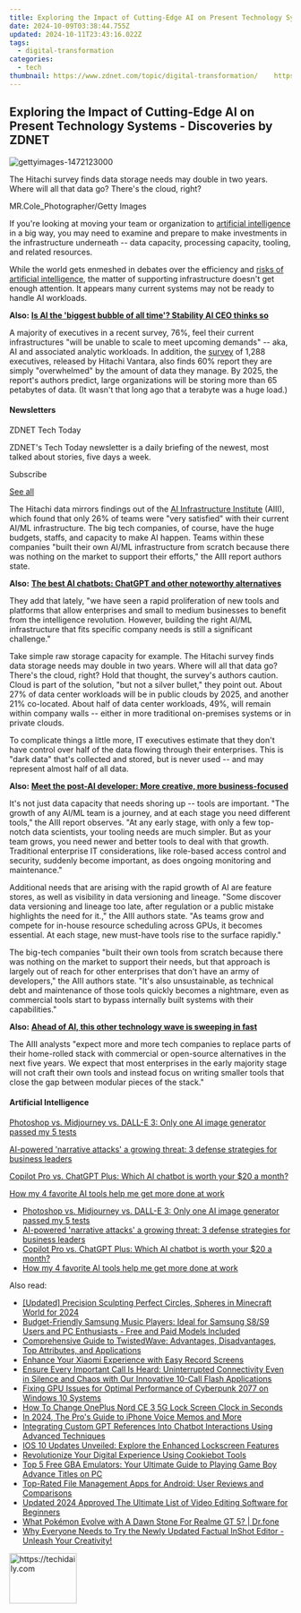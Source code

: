 ```yaml
---
title: Exploring the Impact of Cutting-Edge AI on Present Technology Systems - Discoveries by ZDNET
date: 2024-10-09T03:38:44.755Z
updated: 2024-10-11T23:43:16.022Z
tags:
  - digital-transformation
categories:
  - tech
thumbnail: https://www.zdnet.com/topic/digital-transformation/    https://www.zdnet.com/a/img/resize/727f9b3f8df25ba425fe83c324eb673de7004cf2/2023/07/18/be068a2f-3083-43e1-bc85-8ee67d15ecf4/gettyimages-1472123000.jpg?width=170&height=128&fit=crop&auto=webp
---
```


## Exploring the Impact of Cutting-Edge AI on Present Technology Systems - Discoveries by ZDNET

![gettyimages-1472123000](https://www.zdnet.com/a/img/resize/f1c59185c43c94ed865f201bb38f1ad9aaffd3eb/2023/07/18/be068a2f-3083-43e1-bc85-8ee67d15ecf4/gettyimages-1472123000.jpg?auto=webp&width=1280)

The Hitachi survey finds data storage needs may double in two years. Where will all that data go? There's the cloud, right? 

MR.Cole\_Photographer/Getty Images

If you're looking at moving your team or organization to [artificial intelligence](https://www.zdnet.com/article/what-is-ai-heres-everything-you-need-to-know-about-artificial-intelligence/) in a big way, you may need to examine and prepare to make investments in the infrastructure underneath -- data capacity, processing capacity, tooling, and related resources. 

While the world gets enmeshed in debates over the efficiency and [risks of artificial intelligence](https://www.zdnet.com/article/the-5-biggest-risks-of-generative-ai-according-to-an-expert/), the matter of supporting infrastructure doesn't get enough attention. It appears many current systems may not be ready to handle AI workloads.

**Also:** [**Is AI the 'biggest bubble of all time'? Stability AI CEO thinks so**](https://www.zdnet.com/article/is-ai-the-biggest-bubble-of-all-time-stability-ai-ceo-thinks-so/)

A majority of executives in a recent survey, 76%, feel their current infrastructures "will be unable to scale to meet upcoming demands" -- aka, AI and associated analytic workloads. In addition, the [survey](https://www.hitachivantara.com/en-us/reports/modern-data-infrastructure-dynamics.html) of 1,288 executives, released by Hitachi Vantara, also finds 60% report they are simply "overwhelmed" by the amount of data they manage. By 2025, the report's authors predict, large organizations will be storing more than 65 petabytes of data. (It wasn't that long ago that a terabyte was a huge load.)

#### Newsletters

ZDNET Tech Today

ZDNET's Tech Today newsletter is a daily briefing of the newest, most talked about stories, five days a week.

 Subscribe

[See all](https://www.zdnet.com/newsletters/)

The Hitachi data mirrors findings out of the [AI Infrastructure Institute](https://ai-infrastructure.org/wp-content/uploads/2022/08/AI-Infrastructure-Ecosystem-2022.pdf) (AIII), which found that only 26% of teams were "very satisfied" with their current AI/ML infrastructure. The big tech companies, of course, have the huge budgets, staffs, and capacity to make AI happen. Teams within these companies "built their own AI/ML infrastructure from scratch because there was nothing on the market to support their efforts," the AIII report authors state.

**Also:** [**The best AI chatbots: ChatGPT and other noteworthy alternatives**](https://www.zdnet.com/article/best-ai-chatbot/)

They add that lately, "we have seen a rapid proliferation of new tools and platforms that allow enterprises and small to medium businesses to benefit from the intelligence revolution. However, building the right AI/ML infrastructure that fits specific company needs is still a significant challenge."

Take simple raw storage capacity for example. The Hitachi survey finds data storage needs may double in two years. Where will all that data go? There's the cloud, right? Hold that thought, the survey's authors caution. Cloud is part of the solution, "but not a silver bullet," they point out. About 27% of data center workloads will be in public clouds by 2025, and another 21% co-located. About half of data center workloads, 49%, will remain within company walls -- either in more traditional on-premises systems or in private clouds. 

To complicate things a little more, IT executives estimate that they don't have control over half of the data flowing through their enterprises. This is "dark data" that's collected and stored, but is never used -- and may represent almost half of all data. 

**Also:** [**Meet the post-AI developer: More creative, more business-focused**](https://www.zdnet.com/article/meet-the-post-ai-developer-more-creative-more-business-focused/)

It's not just data capacity that needs shoring up -- tools are important. "The growth of any AI/ML team is a journey, and at each stage you need different tools," the AIII report observes. "At any early stage, with only a few top-notch data scientists, your tooling needs are much simpler. But as your team grows, you need newer and better tools to deal with that growth. Traditional enterprise IT considerations, like role-based access control and security, suddenly become important, as does ongoing monitoring and maintenance."

Additional needs that are arising with the rapid growth of AI are feature stores, as well as visibility in data versioning and lineage. "Some discover data versioning and lineage too late, after regulation or a public mistake highlights the need for it.," the AIII authors state. "As teams grow and compete for in-house resource scheduling across GPUs, it becomes essential. At each stage, new must-have tools rise to the surface rapidly."

The big-tech companies "built their own tools from scratch because there was nothing on the market to support their needs, but that approach is largely out of reach for other enterprises that don't have an army of developers," the AIII authors state. "It's also unsustainable, as technical debt and maintenance of those tools quickly becomes a nightmare, even as commercial tools start to bypass internally built systems with their capabilities."

**Also:** [**Ahead of AI, this other technology wave is sweeping in fast**](https://www.zdnet.com/article/ahead-of-ai-this-other-technology-wave-is-sweeping-in-fast/)

The AIII analysts "expect more and more tech companies to replace parts of their home-rolled stack with commercial or open-source alternatives in the next five years. We expect that most enterprises in the early majority stage will not craft their own tools and instead focus on writing smaller tools that close the gap between modular pieces of the stack." 

#### Artificial Intelligence

[Photoshop vs. Midjourney vs. DALL-E 3: Only one AI image generator passed my 5 tests](https://www.zdnet.com/article/is-photoshops-new-text-to-image-as-good-as-midjourney-and-dall-e-we-test-it-and-see/ "Photoshop vs. Midjourney vs. DALL-E 3: Only one AI image generator passed my 5 tests")

[AI-powered 'narrative attacks' a growing threat: 3 defense strategies for business leaders](https://www.zdnet.com/article/ai-powered-narrative-attacks-a-growing-threat-3-defense-strategies-for-business-leaders/ "AI-powered 'narrative attacks' a growing threat: 3 defense strategies for business leaders")

[Copilot Pro vs. ChatGPT Plus: Which AI chatbot is worth your $20 a month?](https://www.zdnet.com/article/copilot-pro-vs-chatgpt-plus-which-is-ai-chatbot-is-worth-your-20-a-month/ "Copilot Pro vs. ChatGPT Plus: Which AI chatbot is worth your $20 a month?")

[How my 4 favorite AI tools help me get more done at work](https://www.zdnet.com/article/how-my-4-favorite-ai-tools-help-me-get-more-done-at-work/ "How my 4 favorite AI tools help me get more done at work")

* [Photoshop vs. Midjourney vs. DALL-E 3: Only one AI image generator passed my 5 tests](https://www.zdnet.com/article/is-photoshops-new-text-to-image-as-good-as-midjourney-and-dall-e-we-test-it-and-see/ "Photoshop vs. Midjourney vs. DALL-E 3: Only one AI image generator passed my 5 tests")
* [AI-powered 'narrative attacks' a growing threat: 3 defense strategies for business leaders](https://www.zdnet.com/article/ai-powered-narrative-attacks-a-growing-threat-3-defense-strategies-for-business-leaders/ "AI-powered 'narrative attacks' a growing threat: 3 defense strategies for business leaders")
* [Copilot Pro vs. ChatGPT Plus: Which AI chatbot is worth your $20 a month?](https://www.zdnet.com/article/copilot-pro-vs-chatgpt-plus-which-is-ai-chatbot-is-worth-your-20-a-month/ "Copilot Pro vs. ChatGPT Plus: Which AI chatbot is worth your $20 a month?")
* [How my 4 favorite AI tools help me get more done at work](https://www.zdnet.com/article/how-my-4-favorite-ai-tools-help-me-get-more-done-at-work/ "How my 4 favorite AI tools help me get more done at work")

<ins class="adsbygoogle"
     style="display:block"
     data-ad-format="autorelaxed"
     data-ad-client="ca-pub-7571918770474297"
     data-ad-slot="1223367746"></ins>

<ins class="adsbygoogle"
     style="display:block"
     data-ad-client="ca-pub-7571918770474297"
     data-ad-slot="8358498916"
     data-ad-format="auto"
     data-full-width-responsive="true"></ins>

<span class="atpl-alsoreadstyle">Also read:</span>
<div><ul>
<li><a href="https://screen-mirroring-recording.techidaily.com/updated-precision-sculpting-perfect-circles-spheres-in-minecraft-world-for-2024/"><u>[Updated] Precision Sculpting Perfect Circles, Spheres in Minecraft World for 2024</u></a></li>
<li><a href="https://app-tips.techidaily.com/budget-friendly-samsung-music-players-ideal-for-samsung-s8s9-users-and-pc-enthusiasts-free-and-paid-models-included/"><u>Budget-Friendly Samsung Music Players: Ideal for Samsung S8/S9 Users and PC Enthusiasts - Free and Paid Models Included</u></a></li>
<li><a href="https://app-tips.techidaily.com/comprehensive-guide-to-twistedwave-advantages-disadvantages-top-attributes-and-applications/"><u>Comprehensive Guide to TwistedWave: Advantages, Disadvantages, Top Attributes, and Applications</u></a></li>
<li><a href="https://visual-screen-recording.techidaily.com/enhance-your-xiaomi-experience-with-easy-record-screens/"><u>Enhance Your Xiaomi Experience with Easy Record Screens</u></a></li>
<li><a href="https://app-tips.techidaily.com/ensure-every-important-call-is-heard-uninterrupted-connectivity-even-in-silence-and-chaos-with-our-innovative-10-call-flash-applications/"><u>Ensure Every Important Call Is Heard: Uninterrupted Connectivity Even in Silence and Chaos with Our Innovative 10-Call Flash Applications</u></a></li>
<li><a href="https://win-answers.techidaily.com/fixing-gpu-issues-for-optimal-performance-of-cyberpunk-2077-on-windows-10-systems/"><u>Fixing GPU Issues for Optimal Performance of Cyberpunk 2077 on Windows 10 Systems</u></a></li>
<li><a href="https://easy-unlock-android.techidaily.com/how-to-change-oneplus-nord-ce-3-5g-lock-screen-clock-in-seconds-by-drfone-android/"><u>How To Change OnePlus Nord CE 3 5G Lock Screen Clock in Seconds</u></a></li>
<li><a href="https://visual-screen-recording.techidaily.com/in-2024-the-pros-guide-to-iphone-voice-memos-and-more/"><u>In 2024, The Pro's Guide to iPhone Voice Memos and More</u></a></li>
<li><a href="https://tech-haven.techidaily.com/integrating-custom-gpt-references-into-chatbot-interactions-using-advanced-techniques/"><u>Integrating Custom GPT References Into Chatbot Interactions Using Advanced Techniques</u></a></li>
<li><a href="https://app-tips.techidaily.com/ios-10-updates-unveiled-explore-the-enhanced-lockscreen-features/"><u>IOS 10 Updates Unveiled: Explore the Enhanced Lockscreen Features</u></a></li>
<li><a href="https://data-safeguard.techidaily.com/revolutionize-your-digital-experience-using-cookiebot-tools/"><u>Revolutionize Your Digital Experience Using Cookiebot Tools</u></a></li>
<li><a href="https://app-tips.techidaily.com/top-5-free-gba-emulators-your-ultimate-guide-to-playing-game-boy-advance-titles-on-pc/"><u>Top 5 Free GBA Emulators: Your Ultimate Guide to Playing Game Boy Advance Titles on PC</u></a></li>
<li><a href="https://app-tips.techidaily.com/top-rated-file-management-apps-for-android-user-reviews-and-comparisons/"><u>Top-Rated File Management Apps for Android: User Reviews and Comparisons</u></a></li>
<li><a href="https://ai-driven-video-production.techidaily.com/updated-2024-approved-the-ultimate-list-of-video-editing-software-for-beginners/"><u>Updated 2024 Approved The Ultimate List of Video Editing Software for Beginners</u></a></li>
<li><a href="https://pokemon-go-android.techidaily.com/what-pokemon-evolve-with-a-dawn-stone-for-realme-gt-5-drfone-by-drfone-virtual-android/"><u>What Pokémon Evolve with A Dawn Stone For Realme GT 5? | Dr.fone</u></a></li>
<li><a href="https://app-tips.techidaily.com/why-everyone-needs-to-try-the-newly-updated-factual-inshot-editor-unleash-your-creativity/"><u>Why Everyone Needs to Try the Newly Updated Factual InShot Editor - Unleash Your Creativity!</u></a></li>
</ul></div>

<!-- affiliate ads begin -->
<a href="https://aligracehair.sjv.io/c/5597632/2135362/19272" target="_top" id="2135362">
  <img src="//a.impactradius-go.com/display-ad/19272-2135362" border="0" alt="https://techidaily.com" width="120" height="90"/>
</a>
<img height="0" width="0" src="https://aligracehair.sjv.io/i/5597632/2135362/19272" style="position:absolute;visibility:hidden;" border="0" />
<!-- affiliate ads end -->

